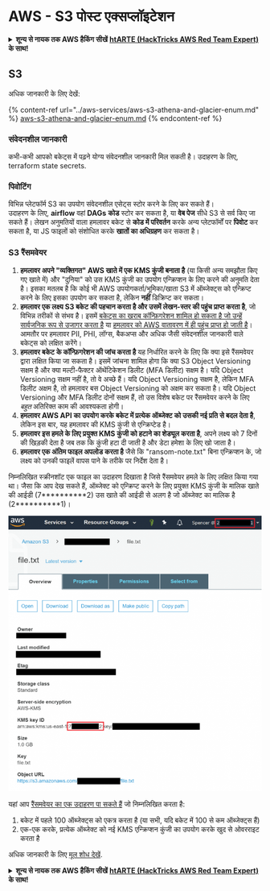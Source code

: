 # AWS - S3 पोस्ट एक्सप्लॉइटेशन

<details>

<summary><strong>शून्य से नायक तक AWS हैकिंग सीखें</strong> <a href="https://training.hacktricks.xyz/courses/arte"><strong>htARTE (HackTricks AWS Red Team Expert)</strong></a><strong> के साथ!</strong></summary>

HackTricks का समर्थन करने के अन्य तरीके:

* यदि आप चाहते हैं कि आपकी **कंपनी का विज्ञापन HackTricks में दिखाई दे** या **HackTricks को PDF में डाउनलोड करें**, तो [**सब्सक्रिप्शन प्लान्स**](https://github.com/sponsors/carlospolop) देखें!
* [**आधिकारिक PEASS & HackTricks स्वैग**](https://peass.creator-spring.com) प्राप्त करें
* [**The PEASS Family**](https://opensea.io/collection/the-peass-family) की खोज करें, हमारा विशेष [**NFTs**](https://opensea.io/collection/the-peass-family) संग्रह
* 💬 [**Discord समूह**](https://discord.gg/hRep4RUj7f) में **शामिल हों** या [**telegram समूह**](https://t.me/peass) या **Twitter** 🐦 पर मुझे **फॉलो** करें [**@carlospolopm**](https://twitter.com/carlospolopm)**.**
* **अपनी हैकिंग ट्रिक्स साझा करें, HackTricks** [**HackTricks**](https://github.com/carlospolop/hacktricks) और [**HackTricks Cloud**](https://github.com/carlospolop/hacktricks-cloud) github repos में PRs सबमिट करके.

</details>

## S3

अधिक जानकारी के लिए देखें:

{% content-ref url="../aws-services/aws-s3-athena-and-glacier-enum.md" %}
[aws-s3-athena-and-glacier-enum.md](../aws-services/aws-s3-athena-and-glacier-enum.md)
{% endcontent-ref %}

### संवेदनशील जानकारी

कभी-कभी आपको बकेट्स में पढ़ने योग्य संवेदनशील जानकारी मिल सकती है। उदाहरण के लिए, terraform state secrets.

### पिवोटिंग

विभिन्न प्लेटफॉर्म S3 का उपयोग संवेदनशील एसेट्स स्टोर करने के लिए कर सकते हैं।\
उदाहरण के लिए, **airflow** वहां **DAGs** **कोड** स्टोर कर सकता है, या **वेब पेज** सीधे S3 से सर्व किए जा सकते हैं। लेखन अनुमतियों वाला हमलावर बकेट से **कोड में परिवर्तन** करके अन्य प्लेटफॉर्मों पर **पिवोट** कर सकता है, या JS फाइलों को संशोधित करके **खातों का अधिग्रहण** कर सकता है।

### S3 रैंसमवेयर

1. **हमलावर अपने "व्यक्तिगत" AWS खाते में एक KMS कुंजी बनाता है** (या किसी अन्य समझौता किए गए खाते में) और "दुनिया" को उस KMS कुंजी का उपयोग एन्क्रिप्शन के लिए करने की अनुमति देता है। इसका मतलब है कि कोई भी AWS उपयोगकर्ता/भूमिका/खाता S3 में ऑब्जेक्ट्स को एन्क्रिप्ट करने के लिए इसका उपयोग कर सकता है, लेकिन **नहीं** डिक्रिप्ट कर सकता।
2. **हमलावर एक लक्ष्य S3 बकेट की पहचान करता है और उसमें लेखन-स्तर की पहुंच प्राप्त करता है**, जो विभिन्न तरीकों से संभव है। इसमें [बकेट्स का खराब कॉन्फ़िगरेशन शामिल हो सकता है जो उन्हें सार्वजनिक रूप से उजागर करता है](https://rhinosecuritylabs.com/penetration-testing/penetration-testing-aws-storage/) या [हमलावर को AWS वातावरण में ही पहुंच प्राप्त हो जाती है](https://rhinosecuritylabs.com/penetration-testing/penetration-testing-aws-storage/)। आमतौर पर हमलावर PII, PHI, लॉग्स, बैकअप्स और अधिक जैसी संवेदनशील जानकारी वाले बकेट्स को लक्षित करेंगे।
3. **हमलावर बकेट के कॉन्फ़िगरेशन की जांच करता है** यह निर्धारित करने के लिए कि क्या इसे रैंसमवेयर द्वारा लक्षित किया जा सकता है। इसमें जांचना शामिल होगा कि क्या S3 Object Versioning सक्षम है और क्या मल्टी-फैक्टर ऑथेंटिकेशन डिलीट (MFA डिलीट) सक्षम है। यदि Object Versioning सक्षम नहीं है, तो वे अच्छे हैं। यदि Object Versioning सक्षम है, लेकिन MFA डिलीट अक्षम है, तो हमलावर बस Object Versioning को अक्षम कर सकता है। यदि Object Versioning और MFA डिलीट दोनों सक्षम हैं, तो उस विशेष बकेट पर रैंसमवेयर करने के लिए _बहुत_ अतिरिक्त काम की आवश्यकता होगी।
4. **हमलावर AWS API का उपयोग करके बकेट में प्रत्येक ऑब्जेक्ट को उसकी नई प्रति से बदल देता है**, लेकिन इस बार, यह हमलावर की KMS कुंजी से एन्क्रिप्टेड है।
5. **हमलावर इस हमले के लिए प्रयुक्त KMS कुंजी को हटाने का शेड्यूल करता है**, अपने लक्ष्य को 7 दिनों की खिड़की देता है जब तक कि कुंजी हटा दी जाती है और डेटा हमेशा के लिए खो जाता है।
6. **हमलावर एक अंतिम फाइल अपलोड करता है** जैसे कि "ransom-note.txt" बिना एन्क्रिप्शन के, जो लक्ष्य को उनकी फाइलें वापस पाने के तरीके पर निर्देश देता है।

निम्नलिखित स्क्रीनशॉट एक फाइल का उदाहरण दिखाता है जिसे रैंसमवेयर हमले के लिए लक्षित किया गया था। जैसा कि आप देख सकते हैं, ऑब्जेक्ट को एन्क्रिप्ट करने के लिए प्रयुक्त KMS कुंजी के मालिक खाते की आईडी (7\*\*\*\*\*\*\*\*\*\*2) उस खाते की आईडी से अलग है जो ऑब्जेक्ट का मालिक है (2\*\*\*\*\*\*\*\*\*\*1)।

![](<../../../.gitbook/assets/image (2) (1) (1) (1) (1).png>)

यहां आप [रैंसमवेयर का एक उदाहरण पा सकते हैं](https://github.com/RhinoSecurityLabs/Cloud-Security-Research/blob/master/AWS/s3\_ransomware/s3-ransomware-poc.py) जो निम्नलिखित करता है:

1. बकेट में पहले 100 ऑब्जेक्ट्स को एकत्र करता है (या सभी, यदि बकेट में 100 से कम ऑब्जेक्ट्स हैं)
2. एक-एक करके, प्रत्येक ऑब्जेक्ट को नई KMS एन्क्रिप्शन कुंजी का उपयोग करके खुद से ओवरराइट करता है

अधिक जानकारी के लिए [मूल शोध देखें](https://rhinosecuritylabs.com/aws/s3-ransomware-part-1-attack-vector/).

<details>

<summary><strong>शून्य से नायक तक AWS हैकिंग सीखें</strong> <a href="https://training.hacktricks.xyz/courses/arte"><strong>htARTE (HackTricks AWS Red Team Expert)</strong></a><strong> के साथ!</strong></summary>

HackTricks का समर्थन करने के अन्य तरीके:

* यदि आप चाहते हैं कि आपकी **कंपनी का विज्ञापन HackTricks में दिखाई दे** या **HackTricks को PDF में डाउनलोड करें**, तो [**सब्सक्रिप्शन प्लान्स**](https://github.com/sponsors/carlospolop) देखें!
* [**आधिकारिक PEASS & HackTricks स्वैग**](https://peass.creator-spring.com) प्राप्त करें
* [**The PEASS Family**](https://opensea.io/collection/the-peass-family) की खोज करें, हमारा विशेष [**NFTs**](https://opensea.io/collection/the-peass-family) संग्रह
* 💬 [**Discord समूह**](https://discord.gg/hRep4RUj7f) में **शामिल हों** या [**telegram समूह**](https://t.me/peass) या **Twitter** 🐦 पर मुझे **फॉलो** करें [**@carlospolopm**](https://twitter.com/carlospolopm)**.**
* **अपनी हैकिंग ट्रिक्स साझा करें, HackTricks** [**HackTricks**](https://github.com/carlospolop/hacktricks) और [**HackTricks Cloud**](https://github.com/carlospolop/hacktricks-cloud) github repos में PRs सबमिट करके.

</details>
